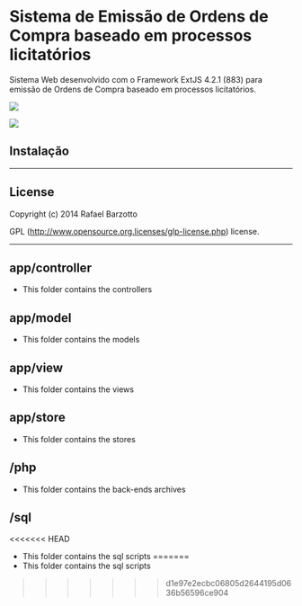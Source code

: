 # Sistema de Emissão de Ordens de Compra baseado em processos licitatórios



Sistema Web desenvolvido com o Framework ExtJS 4.2.1 (883) para emissão de Ordens de Compra baseado em processos licitatórios.


![](http://imagizer.imageshack.us/v2/640x480q90/901/PjgNkk.jpg)

![](http://imagizer.imageshack.us/v2/640x480q90/673/KNg112.jpg)


## Instalação


----
## License

Copyright (c) 2014 Rafael Barzotto

GPL (http://www.opensource.org.licenses/glp-license.php) license.

----

## app/controller

  - This folder contains the controllers

## app/model

  - This folder contains the models

## app/view

  - This folder contains the views

## app/store

  - This folder contains the stores

## /php

  - This folder contains the back-ends archives

## /sql

<<<<<<< HEAD
  - This folder contains the sql scripts
=======
  - This folder contains the sql scripts
>>>>>>> d1e97e2ecbc06805d2644195d0636b56596ce904
